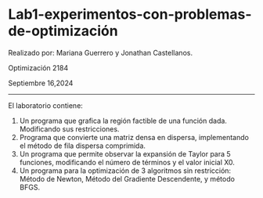# Lab1-experimentos-con-problemas-de-optimización

Realizado por: Mariana Guerrero y Jonathan Castellanos.

Optimización 2184 

Septiembre 16,2024

------------------------------------------------------
El laboratorio contiene:
1. Un programa que grafica la región factible de una función dada. Modificando sus restricciones. 
2. Programa que convierte una matriz densa en dispersa, implementando el método de fila dispersa comprimida.
3. Un programa que permite observar la expansión de Taylor para 5 funciones, modificando el número de términos y el valor inicial X0.
4. Un programa para la optimización de 3 algoritmos sin restricción: Método de Newton, Método del Gradiente Descendente, y método BFGS. 

